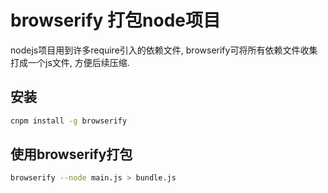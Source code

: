 # browserify 打包node项目

nodejs项目用到许多require引入的依赖文件, browserify可将所有依赖文件收集打成一个js文件, 方便后续压缩.

## 安装

```bash
cnpm install -g browserify
```

## 使用browserify打包

```bash
browserify --node main.js > bundle.js
```